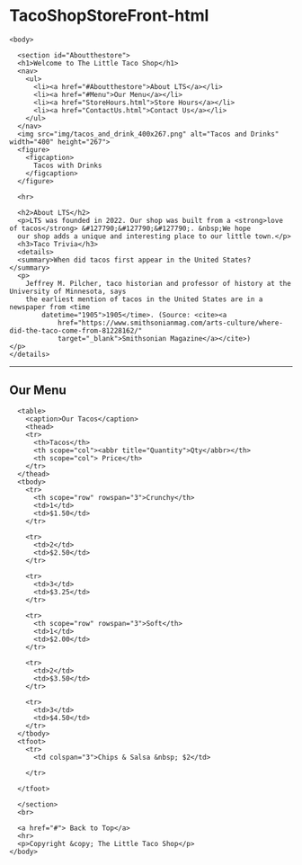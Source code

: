 # TacoShopStoreFront-html
<!DOCTYPE html>
<html lang="en">
    <head>
        <meta charset="UTF-8">
        <meta name="author" content="Tomi Owolabi">
        <meta
          name="description"
          content="This is the official website of A little Taco Shop">
          <title>Little Taco Shop</title>
        <link rel="icon" href="img/Tacofavicon.ico" type="image/x-icon">
        <link rel="stylesheet" href="lts.css">
      </head>

    <body>
      
      <section id="Aboutthestore">
      <h1>Welcome to The Little Taco Shop</h1>
      <nav>
        <ul>
          <li><a href="#Aboutthestore">About LTS</a></li>
          <li><a href="#Menu">Our Menu</a></li>
          <li><a href="StoreHours.html">Store Hours</a></li>
          <li><a href="ContactUs.html">Contact Us</a></li>
        </ul>
      </nav>
      <img src="img/tacos_and_drink_400x267.png" alt="Tacos and Drinks" width="400" height="267">
      <figure>
        <figcaption>
          Tacos with Drinks
        </figcaption>
      </figure>
  
      <hr>

      <h2>About LTS</h2>
      <p>LTS was founded in 2022. Our shop was built from a <strong>love of tacos</strong> &#127790;&#127790;&#127790;. &nbsp;We hope 
      our shop adds a unique and interesting place to our little town.</p>
      <h3>Taco Trivia</h3>
      <details>
      <summary>When did tacos first appear in the United States? </summary>
      <p>
        Jeffrey M. Pilcher, taco historian and professor of history at the University of Minnesota, says
        the earliest mention of tacos in the United States are in a newspaper from <time
            datetime="1905">1905</time>. (Source: <cite><a
                href="https://www.smithsonianmag.com/arts-culture/where-did-the-taco-come-from-81228162/"
                target="_blank">Smithsonian Magazine</a></cite>)
    </p>
    </details>
  </section>
      <hr>
      <section id="Menu">
      <h2>Our Menu</h2>

      <table>
        <caption>Our Tacos</caption>
        <thead>
        <tr>
          <th>Tacos</th>
          <th scope="col"><abbr title="Quantity">Qty</abbr></th>
          <th scope="col"> Price</th>
        </tr>
      </thead>
      <tbody>
        <tr>
          <th scope="row" rowspan="3">Crunchy</th>
          <td>1</td>
          <td>$1.50</td>
        </tr>

        <tr>
          <td>2</td>
          <td>$2.50</td>
        </tr>

        <tr>
          <td>3</td>
          <td>$3.25</td>
        </tr>

        <tr>
          <th scope="row" rowspan="3">Soft</th>
          <td>1</td>
          <td>$2.00</td>
        </tr>

        <tr>
          <td>2</td>
          <td>$3.50</td>
        </tr>

        <tr>
          <td>3</td>
          <td>$4.50</td>
        </tr>
      </tbody>
      <tfoot>
        <tr>
          <td colspan="3">Chips & Salsa &nbsp; $2</td>
          
        </tr>

      </tfoot>
   </table>

      </section>
      <br>
    
      <a href="#"> Back to Top</a>
      <hr>
      <p>Copyright &copy; The Little Taco Shop</p>
    </body>
</html>
